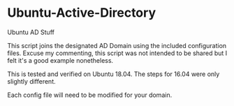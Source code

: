 # Ubuntu-Active-Directory
Ubuntu AD Stuff

This script joins the designated AD Domain using the included configuration files. Excuse my commenting, this script was not intended to be shared but I felt it's a good example nonetheless.

This is tested and verified on Ubuntu 18.04. The steps for 16.04 were only slightly different.


Each config file will need to be modified for your domain. 
